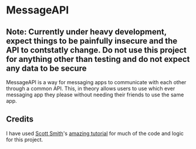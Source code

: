 # MessageAPI
## Note: Currently under heavy development, expect things to be painfully insecure and the API to contstatly change. Do not use this project for anything other than testing and do not expect any data to be secure
MessageAPI is a way for messaging apps to communicate with each other through a common API. This, in theory allows users to use which ever messaging app they please without needing their friends to use the same app.

## Credits
I have used [Scott Smith](http://scottksmith.com/)'s [amazing tutorial](http://scottksmith.com/blog/2014/05/02/building-restful-apis-with-node/) for much of the code and logic for this project.
